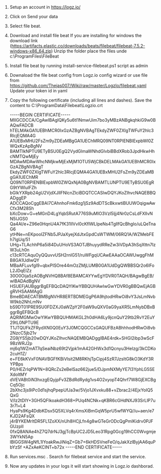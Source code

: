 1. Setup an account in https://logz.io/
2. Click on Send your data 
3. Select file beat. 
4. Download and install file beat
  If you are installing for windows the download link (https://artifacts.elastic.co/downloads/beats/filebeat/filebeat-7.5.2-windows-x86_64.zip)
  Unzip the folder place the files unde c:\ProgramFiles\FileBeat
5. Install file beat by running install-service-filebeat.ps1 script as admin  
6. Downaload the file beat config from Logz.io config wizard or use file from https://github.com/Thejas007/Wiki/raw/master/LogzIo/filebeat.yaml 
   Update your token id in yaml
7. Copy the following certificate (including all lines and dashes). Save the content to C:\ProgramData\Filebeat\Logzio.crt
      
      -----BEGIN CERTIFICATE-----
      MIIGCDCCA/CgAwIBAgIQKy5u6tl1NmwUim7bo3yMBzANBgkqhkiG9w0BAQwFADCB
      hTELMAkGA1UEBhMCR0IxGzAZBgNVBAgTEkdyZWF0ZXIgTWFuY2hlc3RlcjEQMA4G
      A1UEBxMHU2FsZm9yZDEaMBgGA1UEChMRQ09NT0RPIENBIExpbWl0ZWQxKzApBgNV
      BAMTIkNPTU9ETyBSU0EgQ2VydGlmaWNhdGlvbiBBdXRob3JpdHkwHhcNMTQwMjEy
      MDAwMDAwWhcNMjkwMjExMjM1OTU5WjCBkDELMAkGA1UEBhMCR0IxGzAZBgNVBAgT
      EkdyZWF0ZXIgTWFuY2hlc3RlcjEQMA4GA1UEBxMHU2FsZm9yZDEaMBgGA1UEChMR
      Q09NT0RPIENBIExpbWl0ZWQxNjA0BgNVBAMTLUNPTU9ETyBSU0EgRG9tYWluIFZh
      bGlkYXRpb24gU2VjdXJlIFNlcnZlciBDQTCCASIwDQYJKoZIhvcNAQEBBQADggEP
      ADCCAQoCggEBAI7CAhnhoFmk6zg1jSz9AdDTScBkxwtiBUUWOqigwAwCfx3M28Sh
      bXcDow+G+eMGnD4LgYqbSRutA776S9uMIO3Vzl5ljj4Nr0zCsLdFXlIvNN5IJGS0
      Qa4Al/e+Z96e0HqnU4A7fK31llVvl0cKfIWLIpeNs4TgllfQcBhglo/uLQeTnaG6
      ytHNe+nEKpooIZFNb5JPJaXyejXdJtxGpdCsWTWM/06RQ1A/WZMebFEh7lgUq/51
      UHg+TLAchhP6a5i84DuUHoVS3AOTJBhuyydRReZw3iVDpA3hSqXttn7IzW3uLh0n
      c13cRTCAquOyQQuvvUSH2rnlG51/ruWFgqUCAwEAAaOCAWUwggFhMB8GA1UdIwQY
      MBaAFLuvfgI9+qbxPISOre44mOzZMjLUMB0GA1UdDgQWBBSQr2o6lFoL2JDqElZz
      30O0Oija5zAOBgNVHQ8BAf8EBAMCAYYwEgYDVR0TAQH/BAgwBgEB/wIBADAdBgNV
      HSUEFjAUBggrBgEFBQcDAQYIKwYBBQUHAwIwGwYDVR0gBBQwEjAGBgRVHSAAMAgG
      BmeBDAECATBMBgNVHR8ERTBDMEGgP6A9hjtodHRwOi8vY3JsLmNvbW9kb2NhLmNv
      bS9DT01PRE9SU0FDZXJ0aWZpY2F0aW9uQXV0aG9yaXR5LmNybDBxBggrBgEFBQcB
      AQRlMGMwOwYIKwYBBQUHMAKGL2h0dHA6Ly9jcnQuY29tb2RvY2EuY29tL0NPTU9E
      T1JTQUFkZFRydXN0Q0EuY3J0MCQGCCsGAQUFBzABhhhodHRwOi8vb2NzcC5jb21v
      ZG9jYS5jb20wDQYJKoZIhvcNAQEMBQADggIBAE4rdk+SHGI2ibp3wScF9BzWRJ2p
      mj6q1WZmAT7qSeaiNbz69t2Vjpk1mA42GHWx3d1Qcnyu3HeIzg/3kCDKo2cuH1Z/
      e+FE6kKVxF0NAVBGFfKBiVlsit2M8RKhjTpCipj4SzR7JzsItG8kO3KdY3RYPBps
      P0/HEZrIqPW1N+8QRcZs2eBelSaz662jue5/DJpmNXMyYE7l3YphLG5SEXdoltMY
      dVEVABt0iN3hxzgEQyjpFv3ZBdRdRydg1vs4O2xyopT4Qhrf7W8GjEXCBgCq5Ojc
      2bXhc3js9iPc0d1sjhqPpepUfJa3w/5Vjo1JXvxku88+vZbrac2/4EjxYoIQ5QxG
      V/Iz2tDIY+3GH5QFlkoakdH368+PUq4NCNk+qKBR6cGHdNXJ93SrLlP7u3r7l+L4
      HyaPs9Kg4DdbKDsx5Q5XLVq4rXmsXiBmGqW5prU5wfWYQ//u+aen/e7KJD2AFsQX
      j4rBYKEMrltDR5FL1ZoXX/nUh8HCjLfn4g8wGTeGrODcQgPmlKidrv0PJFGUzpII
      0fxQ8ANAe4hZ7Q7drNJ3gjTcBpUC2JD5Leo31Rpg0Gcg19hCC0Wvgmje3WYkN5Ap
      lBlGGSW4gNfL1IYoakRwJiNiqZ+Gb7+6kHDSVneFeO/qJakXzlByjAA6quPbYzSf
      +AZxAeKCINT+b72x
      -----END CERTIFICATE-----
      
8. Run services.msc . Search for filebeat service and start the service.

9. Now any updates in your logs it will start showing in Logz.io dashborad.

